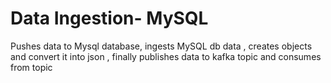 # Data Ingestion- MySQL

Pushes data to Mysql database, ingests MySQL db data , creates objects and convert it into json , finally publishes data to kafka topic and consumes from topic